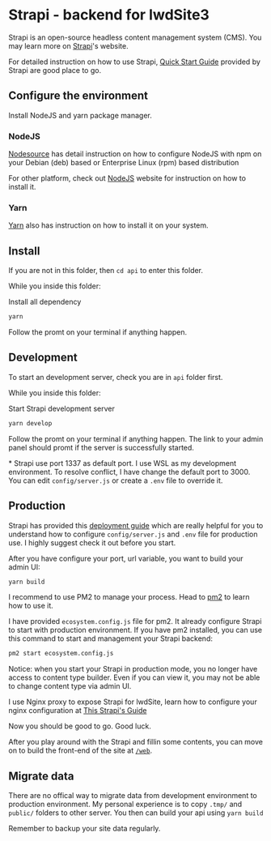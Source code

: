 # Strapi - backend for lwdSite3
Strapi is an open-source headless content management system (CMS). You may learn more on [Strapi](https://strapi.io)'s website.

For detailed instruction on how to use Strapi, [Quick Start Guide](https://strapi.io/documentation/developer-docs/latest/getting-started/quick-start.html) provided by Strapi are good place to go.

## Configure the environment
Install NodeJS and yarn package manager. 

### NodeJS
[Nodesource](https://github.com/nodesource/distributions/blob/master/README.md) has detail instruction on how to configure NodeJS with npm on your Debian (deb) based or Enterprise Linux (rpm) based distribution

For other platform, check out [NodeJS](https://nodejs.org/en/download/) website for instruction on how to install it.

### Yarn
[Yarn](https://classic.yarnpkg.com/lang/en/docs/install/) also has instruction on how to install it on your system.

## Install
If you are not in this folder, then ```cd api``` to enter this folder.

While you inside this folder:

Install all dependency

```bash
yarn
```

Follow the promt on your terminal if anything happen.

## Development
To start an development server, check you are in ```api``` folder first.

While you inside this folder:

Start Strapi development server

```bash
yarn develop
```

Follow the promt on your terminal if anything happen. The link to your admin panel should promt if the server is successfully started.

\* Strapi use port 1337 as default port. I use WSL as my development environment. To resolve conflict, I have change the default port to 3000. You can edit  ```config/server.js``` or create a ```.env``` file to override it. 

## Production
Strapi has provided this [deployment guide](https://strapi.io/documentation/developer-docs/latest/setup-deployment-guides/deployment.html) which are really helpful for you to understand how to configure ```config/server.js``` and ```.env``` file for production use. I highly suggest check it out before you start.

After you have configure your port, url variable, you want to build your admin UI:

```bash
yarn build
```

I recommend to use PM2 to manage your process. Head to [pm2](https://pm2.keymetrics.io/docs/usage/quick-start/) to learn how to use it.

I have provided ```ecosystem.config.js``` file for pm2. It already configure Strapi to start with production environment. If you have pm2 installed, you can use this command to start and management your Strapi backend:
```bash
pm2 start ecosystem.config.js
```
Notice: when you start your Strapi in production mode, you no longer have access to content type builder. Even if you can view it, you may not be able to change content type via admin UI.

I use Nginx proxy to expose Strapi for lwdSite, learn how to configure your nginx configuration at [This Strapi's Guide](https://strapi.io/documentation/developer-docs/latest/setup-deployment-guides/deployment/optional-software/nginx-proxy.html)

Now you should be good to go. Good luck.

After you play around with the Strapi and fillin some contents, you can move on to build the front-end of the site at [```/web```](/web#-get-started).

## Migrate data
There are no offical way to migrate data from development environment to production environment. My personal experience is to copy ```.tmp/```  and ```public/``` folders to other server. You then can build your api using ```yarn build```

Remember to backup your site data regularly. 
